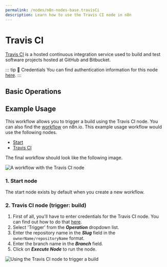 ```yaml
---
permalink: /nodes/n8n-nodes-base.travisCi
description: Learn how to use the Travis CI node in n8n
---
```


# Travis CI

[Travis CI](https://travis-ci.com) is a hosted continuous integration service used to build and test software projects hosted at GitHub and Bitbucket.

::: tip 🔑 Credentials
You can find authentication information for this node [here](../../../credentials/TravisCI/README.md).
:::

## Basic Operations

<Resource node="n8n-nodes-base.travisCi" />

## Example Usage

This workflow allows you to trigger a build using the Travis CI node. You can also find the [workflow](https://n8n.io/workflows/658) on n8n.io. This example usage workflow would use the following nodes.
- [Start](../../core-nodes/Start/README.md)
- [Travis CI]()

The final workflow should look like the following image.

![A workflow with the Travis CI node](REDACTED)

### 1. Start node

The start node exists by default when you create a new workflow.


### 2. Travis CI node (trigger: build)

1. First of all, you'll have to enter credentials for the Travis CI node. You can find out how to do that [here](../../../credentials/TravisCI/README.md).
2. Select 'Trigger' from the ***Operation*** dropdown list.
3. Enter the repository name in the ***Slug*** field in the `ownerName/repositoryName` format.
4. Enter the branch name in the ***Branch*** field.
5. Click on ***Execute Node*** to run the node.

![Using the Travis CI node to trigger a build](REDACTED)
